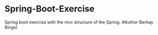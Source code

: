 # Spring-Boot-Exercise
Spring boot exercise with the mvc structure of the Spring.
#Author Berkay Bingol
#
#
#
#

